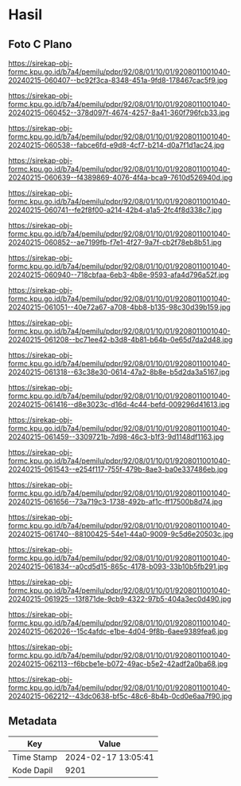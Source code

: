 # Hasil

## Foto C Plano

https://sirekap-obj-formc.kpu.go.id/b7a4/pemilu/pdpr/92/08/01/10/01/9208011001040-20240215-060407--bc92f3ca-8348-451a-9fd8-178467cac5f9.jpg

https://sirekap-obj-formc.kpu.go.id/b7a4/pemilu/pdpr/92/08/01/10/01/9208011001040-20240215-060452--378d097f-4674-4257-8a41-360f796fcb33.jpg

https://sirekap-obj-formc.kpu.go.id/b7a4/pemilu/pdpr/92/08/01/10/01/9208011001040-20240215-060538--fabce6fd-e9d8-4cf7-b214-d0a7f1d1ac24.jpg

https://sirekap-obj-formc.kpu.go.id/b7a4/pemilu/pdpr/92/08/01/10/01/9208011001040-20240215-060639--f4389869-4076-4f4a-bca9-7610d526940d.jpg

https://sirekap-obj-formc.kpu.go.id/b7a4/pemilu/pdpr/92/08/01/10/01/9208011001040-20240215-060741--fe2f8f00-a214-42b4-a1a5-2fc4f8d338c7.jpg

https://sirekap-obj-formc.kpu.go.id/b7a4/pemilu/pdpr/92/08/01/10/01/9208011001040-20240215-060852--ae7199fb-f7e1-4f27-9a7f-cb2f78eb8b51.jpg

https://sirekap-obj-formc.kpu.go.id/b7a4/pemilu/pdpr/92/08/01/10/01/9208011001040-20240215-060940--718cbfaa-6eb3-4b8e-9593-afa4d796a52f.jpg

https://sirekap-obj-formc.kpu.go.id/b7a4/pemilu/pdpr/92/08/01/10/01/9208011001040-20240215-061051--40e72a67-a708-4bb8-b135-98c30d39b159.jpg

https://sirekap-obj-formc.kpu.go.id/b7a4/pemilu/pdpr/92/08/01/10/01/9208011001040-20240215-061208--bc71ee42-b3d8-4b81-b64b-0e65d7da2d48.jpg

https://sirekap-obj-formc.kpu.go.id/b7a4/pemilu/pdpr/92/08/01/10/01/9208011001040-20240215-061318--63c38e30-0614-47a2-8b8e-b5d2da3a5167.jpg

https://sirekap-obj-formc.kpu.go.id/b7a4/pemilu/pdpr/92/08/01/10/01/9208011001040-20240215-061416--d8e3023c-d16d-4c44-befd-009296d41613.jpg

https://sirekap-obj-formc.kpu.go.id/b7a4/pemilu/pdpr/92/08/01/10/01/9208011001040-20240215-061459--3309721b-7d98-46c3-b1f3-9d1148df1163.jpg

https://sirekap-obj-formc.kpu.go.id/b7a4/pemilu/pdpr/92/08/01/10/01/9208011001040-20240215-061543--e254f117-755f-479b-8ae3-ba0e337486eb.jpg

https://sirekap-obj-formc.kpu.go.id/b7a4/pemilu/pdpr/92/08/01/10/01/9208011001040-20240215-061656--73a719c3-1738-492b-af1c-ff17500b8d74.jpg

https://sirekap-obj-formc.kpu.go.id/b7a4/pemilu/pdpr/92/08/01/10/01/9208011001040-20240215-061740--88100425-54e1-44a0-9009-9c5d6e20503c.jpg

https://sirekap-obj-formc.kpu.go.id/b7a4/pemilu/pdpr/92/08/01/10/01/9208011001040-20240215-061834--a0cd5d15-865c-4178-b093-33b10b5fb291.jpg

https://sirekap-obj-formc.kpu.go.id/b7a4/pemilu/pdpr/92/08/01/10/01/9208011001040-20240215-061925--13f871de-9cb9-4322-97b5-404a3ec0d490.jpg

https://sirekap-obj-formc.kpu.go.id/b7a4/pemilu/pdpr/92/08/01/10/01/9208011001040-20240215-062026--15c4afdc-e1be-4d04-9f8b-6aee9389fea6.jpg

https://sirekap-obj-formc.kpu.go.id/b7a4/pemilu/pdpr/92/08/01/10/01/9208011001040-20240215-062113--f6bcbe1e-b072-49ac-b5e2-42adf2a0ba68.jpg

https://sirekap-obj-formc.kpu.go.id/b7a4/pemilu/pdpr/92/08/01/10/01/9208011001040-20240215-062212--43dc0638-bf5c-48c6-8b4b-0cd0e6aa7f90.jpg


## Metadata

| Key        | Value               |
| ---------- | ------------------- |
| Time Stamp | 2024-02-17 13:05:41 |
| Kode Dapil | 9201                |



